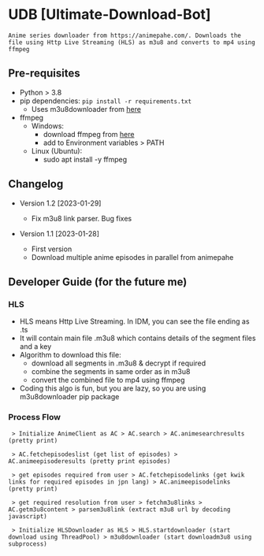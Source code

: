 # UDB [Ultimate-Download-Bot]
`
Anime series downloader from https://animepahe.com/. Downloads the file using Http Live Streaming (HLS) as m3u8 and converts to mp4 using ffmpeg
`
## Pre-requisites
 - Python > 3.8
 - pip dependencies: `pip install -r requirements.txt`
   - Uses m3u8downloader from [here](https://pypi.org/project/m3u8downloader/)
 - ffmpeg
   - Windows:
     - download ffmpeg from [here](https://ffmpeg.org/download.html)
     - add to Environment variables > PATH
   - Linux (Ubuntu):
     - sudo apt install -y ffmpeg

## Changelog
 - Version 1.2 [2023-01-29]
   - Fix m3u8 link parser. Bug fixes

 - Version 1.1 [2023-01-28]
   - First version
   - Download multiple anime episodes in parallel from animepahe

## Developer Guide (for the future me)
### HLS
 - HLS means Http Live Streaming. In IDM, you can see the file ending as .ts
 - It will contain main file .m3u8 which contains details of the segment files and a key
 - Algorithm to download this file:
   - download all segments in .m3u8 & decrypt if required
   - combine the segments in same order as in m3u8
   - convert the combined file to mp4 using ffmpeg
 - Coding this algo is fun, but you are lazy, so you are using m3u8downloader pip package

### Process Flow
```
 > Initialize AnimeClient as AC > AC.search > AC.animesearchresults (pretty print)

 > AC.fetchepisodeslist (get list of episodes) > AC.animeepisoderesults (pretty print episodes)

 > get episodes required from user > AC.fetchepisodelinks (get kwik links for required episodes in jpn lang) > AC.animeepisodelinks (pretty print)

 > get required resolution from user > fetchm3u8links > AC.getm3u8content > parsem3u8link (extract m3u8 url by decoding javascript)

 > Initialize HLSDownloader as HLS > HLS.startdownloader (start download using ThreadPool) > m3u8downloader (start downloadm3u8 using subprocess)
```